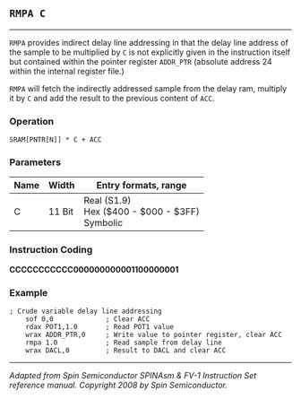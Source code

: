 ## `RMPA C`

------------------

`RMPA` provides indirect delay line addressing in that the delay line address of the sample to be multiplied by `C` is not explicitly given in the instruction itself but contained within the pointer register `ADDR_PTR` (absolute address 24 within the internal register file.)

`RMPA` will fetch the indirectly addressed sample from the delay ram, multiply it by `C` and add the result to the previous content of `ACC`.

### Operation
`SRAM[PNTR[N]] * C + ACC`

### Parameters

| Name  | Width | Entry formats, range                |
|-------|-------|-------------------------------------|
| C     | 11 Bit    | Real (S1.9)<br>Hex ($400 - $000 - $3FF)<br>Symbolic  |

### Instruction Coding
**CCCCCCCCCCC000000000001100000001**

### Example
```assembly
; Crude variable delay line addressing
    sof 0,0             ; Clear ACC
    rdax POT1,1.0       ; Read POT1 value
    wrax ADDR_PTR,0     ; Write value to pointer register, clear ACC
    rmpa 1.0            ; Read sample from delay line
    wrax DACL,0         ; Result to DACL and clear ACC
```

------------------
*Adapted from Spin Semiconductor SPINAsm & FV-1 Instruction Set reference manual. Copyright 2008 by Spin Semiconductor.*